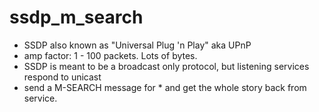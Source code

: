 # ssdp_m_search
- SSDP also known as "Universal Plug 'n Play" aka UPnP
- amp factor: 1 - 100 packets. Lots of bytes.
- SSDP is meant to be a broadcast only protocol, but listening services respond
to unicast
- send a M-SEARCH message for * and get the whole story back from service.
